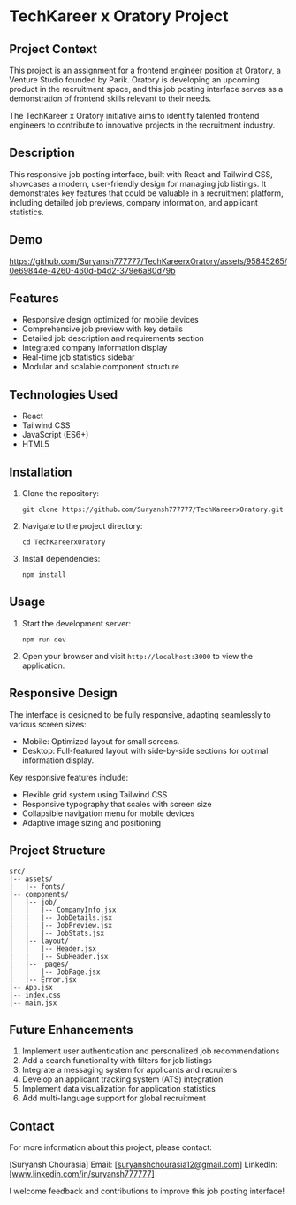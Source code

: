 #  TechKareer x Oratory Project

## Project Context

This project is an assignment for a frontend engineer position at Oratory, a Venture Studio founded by Parik. Oratory is developing an upcoming product in the recruitment space, and this job posting interface serves as a demonstration of frontend skills relevant to their needs.

The TechKareer x Oratory initiative aims to identify talented frontend engineers to contribute to innovative projects in the recruitment industry.

## Description

This responsive job posting interface, built with React and Tailwind CSS, showcases a modern, user-friendly design for managing job listings. It demonstrates key features that could be valuable in a recruitment platform, including detailed job previews, company information, and applicant statistics.

## Demo

https://github.com/Suryansh777777/TechKareerxOratory/assets/95845265/0e69844e-4260-460d-b4d2-379e6a80d79b

## Features

- Responsive design optimized for mobile devices
- Comprehensive job preview with key details
- Detailed job description and requirements section
- Integrated company information display
- Real-time job statistics sidebar
- Modular and scalable component structure

## Technologies Used

- React
- Tailwind CSS
- JavaScript (ES6+)
- HTML5

## Installation

1. Clone the repository:
   ```
   git clone https://github.com/Suryansh777777/TechKareerxOratory.git
   ```
2. Navigate to the project directory:
   ```
   cd TechKareerxOratory
   ```
3. Install dependencies:
   ```
   npm install
   ```

## Usage

1. Start the development server:
   ```
   npm run dev
   ```
2. Open your browser and visit `http://localhost:3000` to view the application.

## Responsive Design

The interface is designed to be fully responsive, adapting seamlessly to various screen sizes:

- Mobile: Optimized layout for small screens.
- Desktop: Full-featured layout with side-by-side sections for optimal information display.

Key responsive features include:
- Flexible grid system using Tailwind CSS
- Responsive typography that scales with screen size
- Collapsible navigation menu for mobile devices
- Adaptive image sizing and positioning

## Project Structure

```
src/
|-- assets/
|   |-- fonts/
|-- components/
|   |-- job/
|   |   |-- CompanyInfo.jsx
|   |   |-- JobDetails.jsx
|   |   |-- JobPreview.jsx
|   |   |-- JobStats.jsx
|   |-- layout/
|   |   |-- Header.jsx
|   |   |-- SubHeader.jsx
|   |--  pages/
|   |   |-- JobPage.jsx
|   |-- Error.jsx
|-- App.jsx
|-- index.css
|-- main.jsx

```

## Future Enhancements

1. Implement user authentication and personalized job recommendations
2. Add a search functionality with filters for job listings
3. Integrate a messaging system for applicants and recruiters
4. Develop an applicant tracking system (ATS) integration
5. Implement data visualization for application statistics
6. Add multi-language support for global recruitment

## Contact

For more information about this project, please contact:

[Suryansh Chourasia]
Email: [suryanshchourasia12@gmail.com]
LinkedIn: [www.linkedin.com/in/suryansh777777]


I welcome feedback and contributions to improve this job posting interface!

